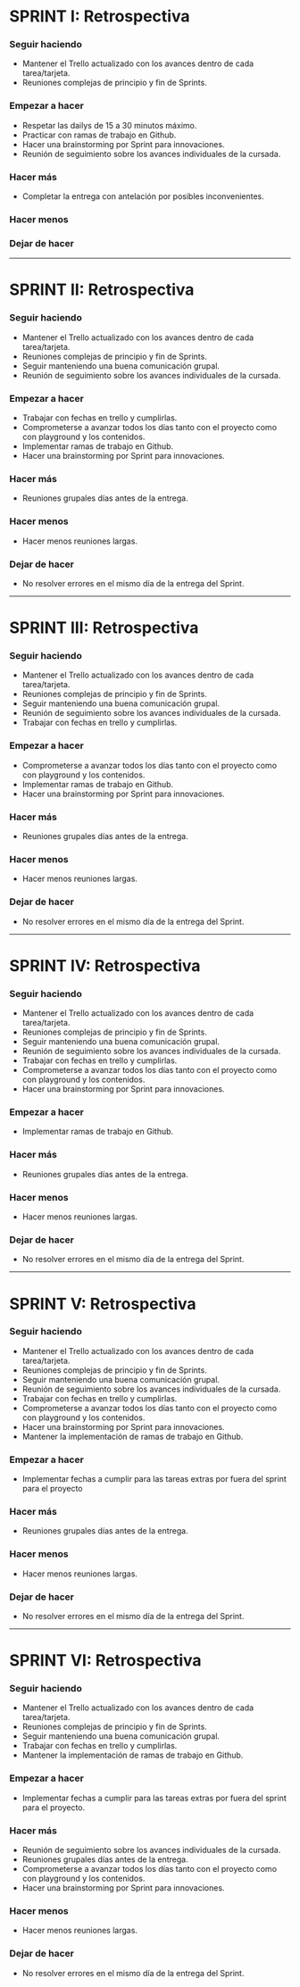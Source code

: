 # SPRINT I: Retrospectiva

### Seguir haciendo

-   Mantener el Trello actualizado con los avances dentro de cada tarea/tarjeta.
-   Reuniones complejas de principio y fin de Sprints.

### Empezar a hacer

-   Respetar las dailys de 15 a 30 minutos máximo.
-   Practicar con ramas de trabajo en Github.
-   Hacer una brainstorming por Sprint para innovaciones.
-   Reunión de seguimiento sobre los avances individuales de la cursada.

### Hacer más

-   Completar la entrega con antelación por posibles inconvenientes.

### Hacer menos

### Dejar de hacer

- - -

# SPRINT II: Retrospectiva

### Seguir haciendo

-   Mantener el Trello actualizado con los avances dentro de cada tarea/tarjeta.
-   Reuniones complejas de principio y fin de Sprints.
-   Seguir manteniendo una buena comunicación grupal. 
-   Reunión de seguimiento sobre los avances individuales de la cursada.

### Empezar a hacer

-   Trabajar con fechas en trello y cumplirlas.
-   Comprometerse a avanzar todos los días tanto con el proyecto como con playground y los contenidos.
-   Implementar ramas de trabajo en Github.
-   Hacer una brainstorming por Sprint para innovaciones.

### Hacer más

-   Reuniones grupales días antes de la entrega.


### Hacer menos

-   Hacer menos reuniones largas.

### Dejar de hacer

-   No resolver errores en el mismo día de la entrega del Sprint.

- - -

# SPRINT III: Retrospectiva

### Seguir haciendo

-   Mantener el Trello actualizado con los avances dentro de cada tarea/tarjeta.
-   Reuniones complejas de principio y fin de Sprints.
-   Seguir manteniendo una buena comunicación grupal. 
-   Reunión de seguimiento sobre los avances individuales de la cursada.
-   Trabajar con fechas en trello y cumplirlas.

### Empezar a hacer

-   Comprometerse a avanzar todos los días tanto con el proyecto como con playground y los contenidos.
-   Implementar ramas de trabajo en Github.
-   Hacer una brainstorming por Sprint para innovaciones.

### Hacer más

-   Reuniones grupales días antes de la entrega.


### Hacer menos

-   Hacer menos reuniones largas.

### Dejar de hacer

-   No resolver errores en el mismo día de la entrega del Sprint.

- - -

# SPRINT IV: Retrospectiva

### Seguir haciendo

-   Mantener el Trello actualizado con los avances dentro de cada tarea/tarjeta.
-   Reuniones complejas de principio y fin de Sprints.
-   Seguir manteniendo una buena comunicación grupal. 
-   Reunión de seguimiento sobre los avances individuales de la cursada.
-   Trabajar con fechas en trello y cumplirlas.
-   Comprometerse a avanzar todos los días tanto con el proyecto como con playground y los contenidos.
-   Hacer una brainstorming por Sprint para innovaciones.

### Empezar a hacer

-   Implementar ramas de trabajo en Github.

### Hacer más

-   Reuniones grupales días antes de la entrega.


### Hacer menos

-   Hacer menos reuniones largas.

### Dejar de hacer

-   No resolver errores en el mismo día de la entrega del Sprint.

- - -

# SPRINT V: Retrospectiva

### Seguir haciendo

-   Mantener el Trello actualizado con los avances dentro de cada tarea/tarjeta.
-   Reuniones complejas de principio y fin de Sprints.
-   Seguir manteniendo una buena comunicación grupal. 
-   Reunión de seguimiento sobre los avances individuales de la cursada.
-   Trabajar con fechas en trello y cumplirlas.
-   Comprometerse a avanzar todos los días tanto con el proyecto como con playground y los contenidos.
-   Hacer una brainstorming por Sprint para innovaciones.
-   Mantener la implementación de ramas de trabajo en Github.

### Empezar a hacer

-   Implementar fechas a cumplir para las tareas extras por fuera del sprint para el proyecto

### Hacer más

-   Reuniones grupales días antes de la entrega.


### Hacer menos

-   Hacer menos reuniones largas.

### Dejar de hacer

-   No resolver errores en el mismo día de la entrega del Sprint.

- - -

# SPRINT VI: Retrospectiva

### Seguir haciendo

-   Mantener el Trello actualizado con los avances dentro de cada tarea/tarjeta.
-   Reuniones complejas de principio y fin de Sprints.
-   Seguir manteniendo una buena comunicación grupal. 
-   Trabajar con fechas en trello y cumplirlas.
-   Mantener la implementación de ramas de trabajo en Github.

### Empezar a hacer

-   Implementar fechas a cumplir para las tareas extras por fuera del sprint para el proyecto.

### Hacer más

-   Reunión de seguimiento sobre los avances individuales de la cursada.
-   Reuniones grupales días antes de la entrega.
-   Comprometerse a avanzar todos los días tanto con el proyecto como con playground y los contenidos.
-   Hacer una brainstorming por Sprint para innovaciones.

### Hacer menos

-   Hacer menos reuniones largas.

### Dejar de hacer

-   No resolver errores en el mismo día de la entrega del Sprint.
